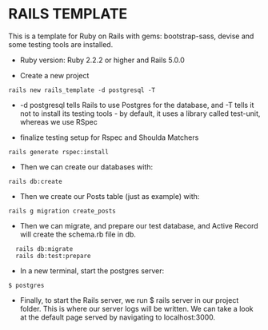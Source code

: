 # RAILS TEMPLATE

This is a template for Ruby on Rails with gems: bootstrap-sass, devise and some testing tools are installed.

* Ruby version: Ruby 2.2.2 or higher and Rails 5.0.0

* Create a new project
```
rails new rails_template -d postgresql -T
```
* -d postgresql tells Rails to use Postgres for the database,
and -T tells it not to install its testing tools - by default, it uses a library called test-unit, whereas we use RSpec

* finalize testing setup for Rspec and Shoulda Matchers
```
rails generate rspec:install
```
* Then we can create our databases with:
```
rails db:create
```
* Then we create our Posts table (just as example) with:
```
rails g migration create_posts
```
* Then we can migrate, and prepare our test database, and Active Record will create the schema.rb file in db.
```
  rails db:migrate
  rails db:test:prepare
```
* In a new terminal, start the postgres server:
```
$ postgres
```

* Finally, to start the Rails server, we run $ rails server in our project folder. This is where our server logs will be written. We can take a look at the default page served by navigating to localhost:3000.
